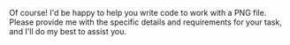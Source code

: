 Of course! I'd be happy to help you write code to work with a PNG file. Please provide me with the specific details and requirements for your task, and I'll do my best to assist you.